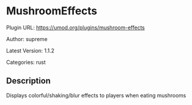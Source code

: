 # MushroomEffects

Plugin URL: https://umod.org/plugins/mushroom-effects

Author: supreme

Latest Version: 1.1.2

Categories: rust

## Description

Displays colorful/shaking/blur effects to players when eating mushrooms
